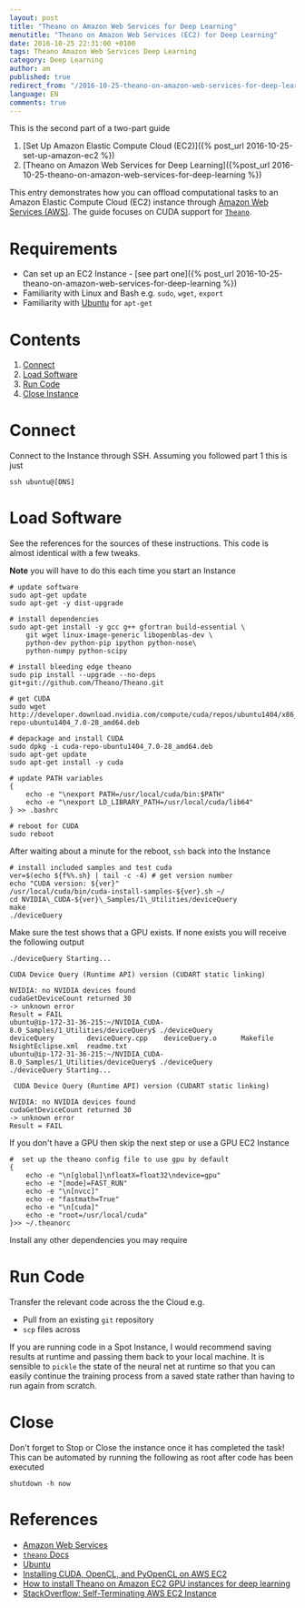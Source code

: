 ```yaml
---
layout: post
title: "Theano on Amazon Web Services for Deep Learning"
menutitle: "Theano on Amazon Web Services (EC2) for Deep Learning"
date: 2016-10-25 22:31:00 +0100
tags: Theano Amazon Web Services Deep Learning
category: Deep Learning
author: am
published: true
redirect_from: "/2016-10-25-theano-on-amazon-web-services-for-deep-learning/"
language: EN
comments: true
---
```


This is the second part of a two-part guide

1. [Set Up Amazon Elastic Compute Cloud (EC2)]({% post_url 2016-10-25-set-up-amazon-ec2 %})
2.  [Theano on Amazon Web Services for Deep Learning]({%post_url 2016-10-25-theano-on-amazon-web-services-for-deep-learning %})

This entry demonstrates how you can offload computational tasks to an Amazon Elastic 
Compute Cloud (EC2) instance through [Amazon Web Services (AWS)][1]. The guide focuses on
 CUDA support for [`Theano`][2].

# Requirements

 - Can set up an EC2 Instance - [see part one]({% post_url 2016-10-25-theano-on-amazon-web-services-for-deep-learning %})
 - Familiarity with Linux and Bash e.g. `sudo`, `wget`, `export`
 - Familiarity with [Ubuntu][3] for `apt-get`

# Contents
 1. [Connect](#connect)
 2. [Load Software](#load)
 3. [Run Code](#run)
 4. [Close Instance](#close)

<a id="connect"></a>

# Connect

Connect to the Instance through SSH. Assuming you followed part 1 this is just
<pre class="line-numbers language-bash"><code>ssh ubuntu@[DNS]</code></pre>

<a id="load"></a>

# Load Software
See the references for the sources of these instructions. This code is almost identical with a few 
tweaks.

**Note** you will have to do this each time you start an Instance

<pre class="line-numbers language-bash"><code># update software
sudo apt-get update
sudo apt-get -y dist-upgrade

# install dependencies
sudo apt-get install -y gcc g++ gfortran build-essential \
    git wget linux-image-generic libopenblas-dev \
    python-dev python-pip ipython python-nose\
    python-numpy python-scipy

# install bleeding edge theano
sudo pip install --upgrade --no-deps git+git://github.com/Theano/Theano.git

# get CUDA
sudo wget http://developer.download.nvidia.com/compute/cuda/repos/ubuntu1404/x86_64/cuda-repo-ubuntu1404_7.0-28_amd64.deb

# depackage and install CUDA
sudo dpkg -i cuda-repo-ubuntu1404_7.0-28_amd64.deb
sudo apt-get update
sudo apt-get install -y cuda

# update PATH variables
{
    echo -e "\nexport PATH=/usr/local/cuda/bin:$PATH"
    echo -e "\nexport LD_LIBRARY_PATH=/usr/local/cuda/lib64"
} >> .bashrc

# reboot for CUDA
sudo reboot
</code></pre>

After waiting about a minute for the reboot, `ssh` back into the Instance

<pre class="line-numbers language-bash"><code># install included samples and test cuda
ver=$(echo ${f%%.sh} | tail -c -4) # get version number
echo "CUDA version: ${ver}"
/usr/local/cuda/bin/cuda-install-samples-${ver}.sh ~/
cd NVIDIA\_CUDA-${ver}\_Samples/1\_Utilities/deviceQuery
make
./deviceQuery
</code></pre>

Make sure the test shows that a GPU exists. If none exists you will receive the following output

<pre class="language-terminal"><code>./deviceQuery Starting...

CUDA Device Query (Runtime API) version (CUDART static linking)

NVIDIA: no NVIDIA devices found
cudaGetDeviceCount returned 30
-> unknown error
Result = FAIL
ubuntu@ip-172-31-36-215:~/NVIDIA_CUDA-8.0_Samples/1_Utilities/deviceQuery$ ./deviceQuery 
deviceQuery        deviceQuery.cpp    deviceQuery.o      Makefile           NsightEclipse.xml  readme.txt         
ubuntu@ip-172-31-36-215:~/NVIDIA_CUDA-8.0_Samples/1_Utilities/deviceQuery$ ./deviceQuery 
./deviceQuery Starting...

 CUDA Device Query (Runtime API) version (CUDART static linking)
 
NVIDIA: no NVIDIA devices found
cudaGetDeviceCount returned 30
-> unknown error
Result = FAIL</code></pre>

If you don't have a GPU then skip the next step or use a GPU EC2 Instance

<pre class="line-numbers language-bash"><code>#  set up the theano config file to use gpu by default
{
    echo -e "\n[global]\nfloatX=float32\ndevice=gpu"
    echo -e "[mode]=FAST_RUN"
    echo -e "\n[nvcc]"
    echo -e "fastmath=True"
    echo -e "\n[cuda]"
    echo -e "root=/usr/local/cuda" 
}>> ~/.theanorc</code></pre>

Install any other dependencies you may require

<a id="run">

# Run Code
Transfer the relevant code across the the Cloud e.g.

 - Pull from an existing `git` repository
 - `scp` files across
 
If you are running code in a Spot Instance, I would recommend saving results at runtime
and passing them back to your local machine. It is sensible to `pickle` the state of the neural net
at runtime so that you can easily continue the training process from a saved state rather than
having to run again from scratch.

<a id="close"></a>

# Close
Don't forget to Stop or Close the instance once it has completed the task! 
This can be automated by running the following as root after code has been executed
<pre class="line-numbers language-bash"><code>shutdown -h now</code></pre>

# References
 - [Amazon Web Services][1]
 - [`theano` Docs][2]
 - [Ubuntu][3]
 - [Installing CUDA, OpenCL, and PyOpenCL on AWS EC2][4]
 - [How to install Theano on Amazon EC2 GPU instances for deep learning][5]
- [StackOverflow: Self-Terminating AWS EC2 Instance][6]

[1]: https://aws.amazon.com
[2]: http://theano.readthedocs.io
[3]: https://www.ubuntu.com
[4]: http://vasir.net/blog/opencl/installing-cuda-opencl-pyopencl-on-aws-ec2
[5]: http://markus.com/install-theano-on-aws/
[6]: http://stackoverflow.com/a/10542456/4013571